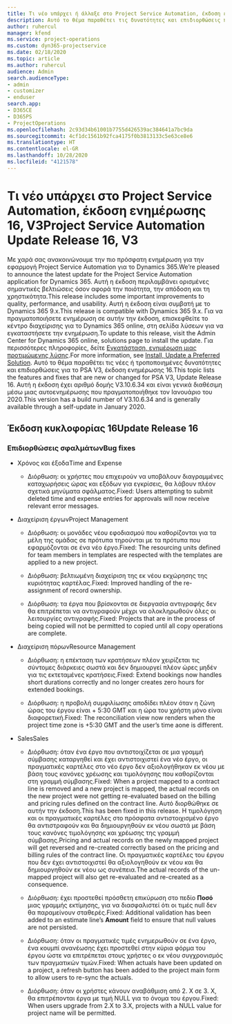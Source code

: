 ```yaml
---
title: Τι νέο υπάρχει ή άλλαξε στο Project Service Automation, έκδοση ενημέρωσης 16, V3
description: Αυτό το θέμα παραθέτει τις δυνατότητες και επιδιορθώσεις που είναι διαθέσιμες στο Project Service Automation, έκδοση ενημέρωσης 16, V3.
author: ruhercul
manager: kfend
ms.service: project-operations
ms.custom: dyn365-projectservice
ms.date: 02/18/2020
ms.topic: article
ms.author: ruhercul
audience: Admin
search.audienceType:
- admin
- customizer
- enduser
search.app:
- D365CE
- D365PS
- ProjectOperations
ms.openlocfilehash: 2c93d34b61001b7755d426539ac384641a7bc9da
ms.sourcegitcommit: 4cf1dc1561b92fca4175f0b3813133c5e63ce8e6
ms.translationtype: HT
ms.contentlocale: el-GR
ms.lasthandoff: 10/28/2020
ms.locfileid: "4121578"
---
```

# <a name="project-service-automation-update-release-16-v3"></a><span data-ttu-id="db310-103">Τι νέο υπάρχει στο Project Service Automation, έκδοση ενημέρωσης 16, V3</span><span class="sxs-lookup"><span data-stu-id="db310-103">Project Service Automation Update Release 16, V3</span></span>

<span data-ttu-id="db310-104">Με χαρά σας ανακοινώνουμε την πιο πρόσφατη ενημέρωση για την εφαρμογή Project Service Automation για το Dynamics 365.</span><span class="sxs-lookup"><span data-stu-id="db310-104">We’re pleased to announce the latest update for the Project Service Automation application for Dynamics 365.</span></span> <span data-ttu-id="db310-105">Αυτή η έκδοση περιλαμβάνει ορισμένες σημαντικές βελτιώσεις όσον αφορά την ποιότητα, την απόδοση και τη χρηστικότητα.</span><span class="sxs-lookup"><span data-stu-id="db310-105">This release includes some important improvements to quality, performance, and usability.</span></span>  <span data-ttu-id="db310-106">Αυτή η έκδοση είναι συμβατή με το Dynamics 365 9.x.</span><span class="sxs-lookup"><span data-stu-id="db310-106">This release is compatible with Dynamics 365 9.x.</span></span> <span data-ttu-id="db310-107">Για να πραγματοποιήσετε ενημέρωση σε αυτήν την έκδοση, επισκεφθείτε το κέντρο διαχείρισης για το Dynamics 365 online, στη σελίδα λύσεων για να εγκαταστήσετε την ενημέρωση.</span><span class="sxs-lookup"><span data-stu-id="db310-107">To update to this release, visit the Admin Center for Dynamics 365 online, solutions page to install the update.</span></span> <span data-ttu-id="db310-108">Για περισσότερες πληροφορίες, δείτε [Εγκατάσταση, ενημέρωση μιας προτιμώμενης λύσης](https://docs.microsoft.com/dynamics365/project-service/upgrade-psa-home-page).</span><span class="sxs-lookup"><span data-stu-id="db310-108">For more information, see [Install, Update a Preferred Solution](https://docs.microsoft.com/dynamics365/project-service/upgrade-psa-home-page).</span></span>
<span data-ttu-id="db310-109">Αυτό το θέμα παραθέτει τις νέες ή τροποποιημένες δυνατότητες και επιδιορθώσεις για το PSA V3, έκδοση ενημέρωσης 16.</span><span class="sxs-lookup"><span data-stu-id="db310-109">This topic lists the features and fixes that are new or changed for PSA V3, Update Release 16.</span></span> <span data-ttu-id="db310-110">Αυτή η έκδοση έχει αριθμό δομής V3.10.6.34 και είναι γενικά διαθέσιμη μέσω μιας αυτοενημέρωσης που πραγματοποιήθηκε τον Ιανουάριο του 2020.</span><span class="sxs-lookup"><span data-stu-id="db310-110">This version has a build number of V3.10.6.34 and is generally available through a self-update in January 2020.</span></span>


## <a name="update-release-16"></a><span data-ttu-id="db310-111">Έκδοση κυκλοφορίας 16</span><span class="sxs-lookup"><span data-stu-id="db310-111">Update Release 16</span></span>

### <a name="bug-fixes"></a><span data-ttu-id="db310-112">Επιδιορθώσεις σφαλμάτων</span><span class="sxs-lookup"><span data-stu-id="db310-112">Bug fixes</span></span>

-   <span data-ttu-id="db310-113">Χρόνος και έξοδα</span><span class="sxs-lookup"><span data-stu-id="db310-113">Time and Expense</span></span>

    -   <span data-ttu-id="db310-114">Διόρθωση: οι χρήστες που επιχειρούν να υποβάλουν διαγραμμένες καταχωρήσεις ώρας και εξόδων για εγκρίσεις, θα λάβουν πλέον σχετικά μηνύματα σφάλματος.</span><span class="sxs-lookup"><span data-stu-id="db310-114">Fixed: Users attempting to submit deleted time and expense entries for approvals will now receive relevant error messages.</span></span>

-   <span data-ttu-id="db310-115">Διαχείριση έργων</span><span class="sxs-lookup"><span data-stu-id="db310-115">Project Management</span></span>

    -   <span data-ttu-id="db310-116">Διόρθωση: οι μονάδες νέου εφοδιασμού που καθορίζονται για τα μέλη της ομάδας σε πρότυπα τηρούνται με τα πρότυπα που εφαρμόζονται σε ένα νέο έργο.</span><span class="sxs-lookup"><span data-stu-id="db310-116">Fixed: The resourcing units defined for team members in templates are respected with the templates are applied to a new project.</span></span>

    -   <span data-ttu-id="db310-117">Διόρθωση: βελτιωμένη διαχείριση της εκ νέου εκχώρησης της κυριότητας καρτέλας.</span><span class="sxs-lookup"><span data-stu-id="db310-117">Fixed: Improved handling of the re-assignment of record ownership.</span></span>

    -   <span data-ttu-id="db310-118">Διόρθωση: τα έργα που βρίσκονται σε διεργασία αντιγραφής δεν θα επιτρέπεται να αντιγραφούν μέχρι να ολοκληρωθούν όλες οι λειτουργίες αντιγραφής.</span><span class="sxs-lookup"><span data-stu-id="db310-118">Fixed: Projects that are in the process of being copied will not be permitted to copied until all copy operations are complete.</span></span>

-   <span data-ttu-id="db310-119">Διαχείριση πόρων</span><span class="sxs-lookup"><span data-stu-id="db310-119">Resource Management</span></span>

    -   <span data-ttu-id="db310-120">Διόρθωση: η επέκταση των κρατήσεων πλέον χειρίζεται τις σύντομες διάρκειες σωστά και δεν δημιουργεί πλέον ώρες μηδέν για τις εκτεταμένες κρατήσεις.</span><span class="sxs-lookup"><span data-stu-id="db310-120">Fixed: Extend bookings now handles short durations correctly and no longer creates zero hours for extended bookings.</span></span>

    -   <span data-ttu-id="db310-121">Διόρθωση: η προβολή συμφιλίωσης αποδίδει πλέον όταν η ζώνη ώρας του έργου είναι + 5:30 GMT και η ώρα του χρήστη μόνο είναι διαφορετική.</span><span class="sxs-lookup"><span data-stu-id="db310-121">Fixed: The reconciliation view now renders when the project time zone is +5:30 GMT and the user’s time aone is different.</span></span>

-   <span data-ttu-id="db310-122">Sales</span><span class="sxs-lookup"><span data-stu-id="db310-122">Sales</span></span>

    -   <span data-ttu-id="db310-123">Διόρθωση: όταν ένα έργο που αντιστοιχίζεται σε μια γραμμή σύμβασης καταργηθεί και έχει αντιστοιχιστεί ένα νέο έργο, οι πραγματικές καρτέλες στο νέο έργο δεν αξιολογήθηκαν εκ νέου με βάση τους κανόνες χρέωσης και τιμολόγησης που καθορίζονται στη γραμμή σύμβασης.</span><span class="sxs-lookup"><span data-stu-id="db310-123">Fixed: When a project mapped to a contract line is removed and a new project is mapped, the actual records on the new project were not getting re-evaluated based on the billing and pricing rules defined on the contract line.</span></span> <span data-ttu-id="db310-124">Αυτό διορθώθηκε σε αυτήν την έκδοση.</span><span class="sxs-lookup"><span data-stu-id="db310-124">This has been fixed in this release.</span></span> <span data-ttu-id="db310-125">Η τιμολόγηση και οι πραγματικές καρτέλες στο πρόσφατα αντιστοιχισμένο έργο θα αντιστραφούν και θα δημιουργηθούν εκ νέου σωστά με βάση τους κανόνες τιμολόγησης και χρέωσης της γραμμή σύμβασης.</span><span class="sxs-lookup"><span data-stu-id="db310-125">Pricing and actual records on the newly mapped project will get reversed and re-created correctly based on the pricing and billing rules of the contract line.</span></span> <span data-ttu-id="db310-126">Οι πραγματικές καρτέλες του έργου που δεν έχει αντιστοιχιστεί θα αξιολογηθούν εκ νέου και θα δημιουργηθούν εκ νέου ως συνέπεια.</span><span class="sxs-lookup"><span data-stu-id="db310-126">The actual records of the un-mapped project will also get re-evaluated and re-created as a consequence.</span></span>

    -   <span data-ttu-id="db310-127">Διόρθωση: έχει προστεθεί πρόσθετη επικύρωση στο πεδίο **Ποσό** μιας γραμμής εκτίμησης, για να διασφαλιστεί ότι οι τιμές null δεν θα παραμείνουν σταθερές.</span><span class="sxs-lookup"><span data-stu-id="db310-127">Fixed: Additional validation has been added to an estimate line’s **Amount** field to ensure that null values are not persisted.</span></span>

    -   <span data-ttu-id="db310-128">Διόρθωση: όταν οι πραγματικές τιμές ενημερωθούν σε ένα έργο, ένα κουμπί ανανέωσης έχει προστεθεί στην κύρια φόρμα του έργου ώστε να επιτρέπεται στους χρήστες ο εκ νέου συγχρονισμός των πραγματικών τιμών.</span><span class="sxs-lookup"><span data-stu-id="db310-128">Fixed: When actuals have been updated on a project, a refresh button has been added to the project main form to allow users to re-sync the actuals.</span></span>

    -   <span data-ttu-id="db310-129">Διόρθωση: όταν οι χρήστες κάνουν αναβάθμιση από 2. X σε 3. X, θα επιτρέπονται έργα με τιμή NULL για το όνομα του έργου.</span><span class="sxs-lookup"><span data-stu-id="db310-129">Fixed: When users upgrade from 2.X to 3.X, projects with a NULL value for project name will be permitted.</span></span>

